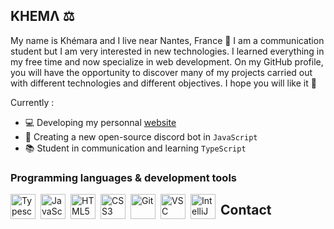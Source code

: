 <div id="top"></div>

<!-- ABOUT THE PROJECT -->
## KHEMΛ ⚖

My name is Khémara and I live near Nantes, France 👋 I am a communication student but I am very interested in new technologies. I learned everything in my free time and now specialize in web development. On my GitHub profile, you will have the opportunity to discover many of my projects carried out with different technologies and different objectives. I hope you will like it 🤙



Currently :
* 💻 Developing my personnal [website](https://softonware.eu/)
* 🔧 Creating a new open-source discord bot in `JavaScript`
* 📚 Student in communication and learning `TypeScript`




### Programming languages & development tools

<img align="left" alt="Typescript" width="40px" src="https://cdn.jsdelivr.net/gh/devicons/devicon/icons/typescript/typescript-original.svg" style="padding-right:5px;" />
<img align="left" alt="JavaScript" width="40px" src="https://symbols.getvecta.com/stencil_25/39_javascript.0ca26ec4ab.png" style="padding-right:5px;" />
<img align="left" alt="HTML5" width="40px" src="https://cdn.jsdelivr.net/gh/devicons/devicon/icons/html5/html5-original.svg" style="padding-right:5px;" />
<img align="left" alt="CSS3" width="40px" src="https://cdn.jsdelivr.net/gh/devicons/devicon/icons/css3/css3-original.svg" style="padding-right:5px;" />
<img align="left" alt="Git" width="40px" src="https://cdn.jsdelivr.net/gh/devicons/devicon/icons/git/git-original.svg" style="padding-right:5px;" />
<img align="left" alt="VSC" width="40px" src="https://upload.wikimedia.org/wikipedia/commons/thumb/9/9a/Visual_Studio_Code_1.35_icon.svg/1200px-Visual_Studio_Code_1.35_icon.svg.png" style="padding-right:5px;" />
<img align="left" alt="IntelliJ" width="40px" src="https://resources.jetbrains.com/storage/products/intellij-idea/img/meta/intellij-idea_logo_300x300.png" style="padding-right:5px;" />




<!-- CONTACT -->
## Contact
